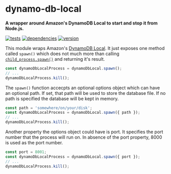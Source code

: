 # dynamo-db-local

**A wrapper around Amazon's DynamoDB Local to start and stop it from Node.js.**

[![tests](https://img.shields.io/travis/chrisguttandin/dynamo-db-local/master.svg?style=flat-square)](https://travis-ci.org/chrisguttandin/dynamo-db-local)
[![dependencies](https://img.shields.io/david/chrisguttandin/dynamo-db-local.svg?style=flat-square)](https://www.npmjs.com/package/dynamo-db-local)
[![version](https://img.shields.io/npm/v/dynamo-db-local.svg?style=flat-square)](https://www.npmjs.com/package/dynamo-db-local)

This module wraps Amazon's
[DynamoDB Local](http://docs.aws.amazon.com/amazondynamodb/latest/developerguide/Tools.DynamoDBLocal.html).
It just exposes one method called `spawn()` which does not much more than calling
[`child_process.spawn()`](https://nodejs.org/api/child_process.html#child_process_child_process_spawn_command_args_options)
and returning it's result.

```js
const dynamoDbLocalProcess = dynamoDbLocal.spawn();
// ...
dynamoDbLocalProcess.kill();
```

The `spawn()` function accecpts an optional options object which can have an optional path. If set,
that path will be used to store the database file. If no path is specified the database will be
kept in memory.

```js
const path = 'somewhere/on/your/disk';
const dynamoDbLocalProcess = dynamoDbLocal.spawn({ path });
// ...
dynamoDbLocalProcess.kill();
```

Another property the options object could have is port. It specifies the port number that the
process will run on. In absence of the port property, 8000 is used as the port number.

```js
const port = 8001;
const dynamoDbLocalProcess = dynamoDbLocal.spawn({ port });
// ...
dynamoDbLocalProcess.kill();
```

